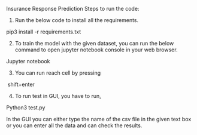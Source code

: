 Insurance Response Prediction
Steps to run the code:
1. Run the below code to install all the requirements.

pip3 install -r requirements.txt

2. To train the model with the given dataset, you can run the below command to open
jupyter notebook console in your web browser.

Jupyter notebook

3. You can run reach cell by pressing 

​ shift+enter​ 

4. To run test in GUI, you have to run,

Python3 test.py

In the GUI you can either type the name of the csv file in the given text box or you can enter all the data and can check the results.
